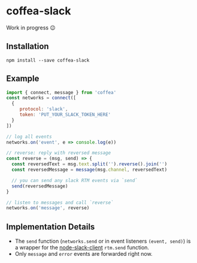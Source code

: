 # coffea-slack

Work in progress :wink:


## Installation

```
npm install --save coffea-slack
```


## Example

```js
import { connect, message } from 'coffea'
const networks = connect([
  {
     protocol: 'slack',
     token: 'PUT_YOUR_SLACK_TOKEN_HERE'
  }
])

// log all events
networks.on('event', e => console.log(e))

// reverse: reply with reversed message
const reverse = (msg, send) => {
  const reversedText = msg.text.split('').reverse().join('')
  const reversedMessage = message(msg.channel, reversedText)

  // you can send any slack RTM events via `send`
  send(reversedMessage)
}

// listen to messages and call `reverse`
networks.on('message', reverse)
```


## Implementation Details

 * The `send` function (`networks.send` or in event listeners `(event, send)`) is a wrapper for the [node-slack-client](https://github.com/slackhq/node-slack-client) `rtm.send` function.
 * Only `message` and `error` events are forwarded right now.
